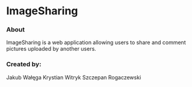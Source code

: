 <h1> ImageSharing </h1>
<h3> About </h3>
ImageSharing is a web application allowing users to share and comment pictures uploaded by another users.
<h3> Created by: </h3>
Jakub Wałęga
Krystian Witryk
Szczepan Rogaczewski

